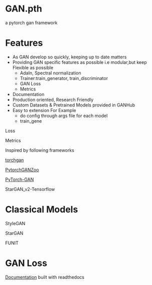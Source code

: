 # GAN.pth
a pytorch gan framework


# Features
* As GAN develop so quickly, keeping up to date matters
* Providing GAN specific features as possible i.e modular,but keep Flexible as possible
  - AdaIn, Spectral normalization
  - Trainer:train_generator, train_discriminator
  - GAN Loss
  - Metrics
* Documentation
* Production oriented, Research Friendly
* Custom Datasets & Pretrained Models provided in GANHub
* Easy to extension For Example 
  - do config through args file for each model
  - train_gene
  
 Loss
 
 Metrics


Inspired by following frameworks

[torchgan](https://torchgan.readthedocs.io/en/latest/)

[PytorchGANZoo](https://github.com/facebookresearch/pytorch_GAN_zoo)

[PyTorch-GAN](https://github.com/eriklindernoren/PyTorch-GAN)

StarGAN_v2-Tensorflow

# Classical Models
StyleGAN 

StarGAN

FUNIT

# GAN Loss


[Documentation](https://ganpth.readthedocs.io/en/latest/)
built with readthedocs
